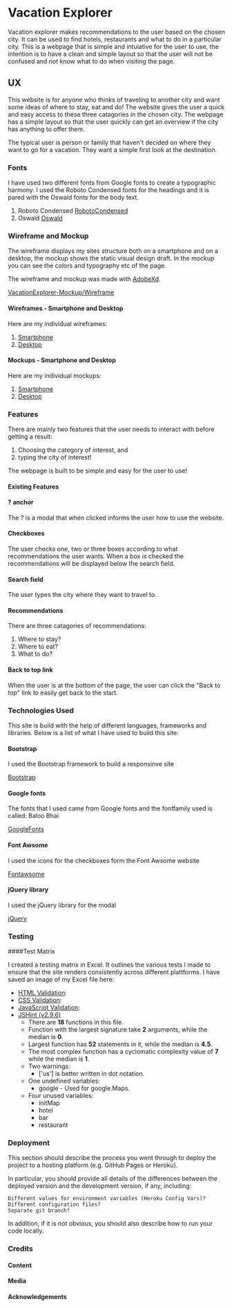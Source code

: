 # Vacation Explorer

Vacation explorer makes recommendations to the user based on the chosen city. It can be used to find hotels, restaurants and what to do in a particular city.
This is a webpage that is simple and intuiative for the user to use, the intention is to have a clean and simple layout so that the user will not be confused and not know what to do when visiting the page.

## UX

This website is for anyone who thinks of traveling to another city and want some ideas of where to stay, eat and do! The website gives the user a quick and easy access to these three catagories in the chosen city. The webpage has a simple layout so that the user quickly can get an overview if the city has anything to offer them.

The typical user is person or family that haven't decided on where they want to go for a vacation. They want a simple first look at the destination.

### Fonts

I have used two different fonts from Google fonts to create a typographic harmony.
I used the Roboto Condensed fonts for the headings and it is pared with the Oswald fonts for the body text.

1) Roboto Condensed [RobotoCondensed](https://fonts.google.com/?selection.family=Oswald|Roboto+Condensed&query=roboto+condensed)
2) Oswald [Oswald](https://fonts.google.com/?selection.family=Oswald|Roboto+Condensed&query=oswald)

### Wireframe and Mockup

The wireframe displays my sites structure both on a smartphone and on a desktop, the mockup shows the static visual design draft. In the mockup you can see the colors and typography etc of the page.

The wireframe and mockup was made with [AdobeXd](https://www.adobe.com/#).

[VacationExplorer-Mockup/Wireframe]()

#### Wireframes - Smartphone and Desktop

Here are my individual wireframes:

1) [Smartphone]()
2) [Desktop]()

#### Mockups - Smartphone and Desktop

Here are my individual mockups:

1) [Smartphone]()
2) [Desktop]()

### Features

There are mainly two features that the user needs to interact with before getting a result:

1) Choosing the category of interest, and
2) typing the city of interest!

The webpage is built to be simple and easy for the user to use!

#### Existing Features

#### ? anchor

The ? is a modal that when clicked informs the user how to use the website.

#### Checkboxes

The user checks one, two or three boxes according to what recommendations the user wants. When a box is checked the recommendations will be displayed below the search field.

#### Search field

The user types the city where they want to travel to.

#### Recommendations

There are three catagories of recommendations:

1) Where to stay?
2) Where to eat?
3) What to do?

#### Back to top link

When the user is at the bottom of the page, the user can click the "Back to top" link to easily get back to the start.

### Technologies Used

This site is build with the help of different languages, frameworks and libraries.
Below is a list of what I have used to build this site:

#### Bootstrap

I used the Bootstrap framework to build a responsinve site

[Bootstrap](https://getbootstrap.com/docs/4.2/getting-started/introduction/)

#### Google fonts

The fonts that I used came from Google fonts and the fontfamily used is called: Baloo Bhai

[GoogleFonts](https://fonts.google.com/)

#### Font Awsome

I used the icons for the checkboxes form the Font Awsome website

[Fontawsome](https://fontawesome.com/start)

#### jQuery library

I used the jQuery library for the modal

[jQuery](https://code.jquery.com/)

### Testing

####Test Matrix

I created a testing matrix in Excel. It outlines the various tests I made to ensure that the site renders consistently across different plattforms. I have saved an image of my Excel file here: 

- [HTML Validation](https://validator.w3.org/):
- [CSS Validation](https://jigsaw.w3.org/css-validator/): 
- [JavaScript Validation](http://beautifytools.com/javascript-validator.php):
- [JSHint (v2.9.6)](https://jshint.com/)
    - There are **18** functions in this file.
    - Function with the largest signature take **2** arguments, while the median is **0**.
    - Largest function has **52** statements in it, while the median is **4.5**.
    - The most complex function has a cyclomatic complexity value of **7** while the median is **1**.
    - Two warnings:
        - ['us'] is better written in dot notation.
    - One undefined variables:
        - google - Used for google.Maps.
    - Four unused variables:
        - initMap
        - hotel
        - bar
        - restaurant

### Deployment

This section should describe the process you went through to deploy the project to a hosting platform (e.g. GitHub Pages or Heroku).

In particular, you should provide all details of the differences between the deployed version and the development version, if any, including:

    Different values for environment variables (Heroku Config Vars)?
    Different configuration files?
    Separate git branch?

In addition, if it is not obvious, you should also describe how to run your code locally.

### Credits

#### Content

#### Media

#### Acknowledgements
